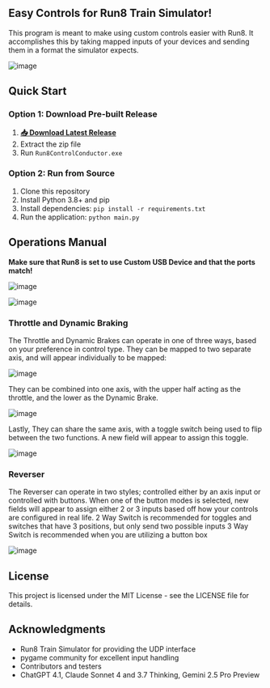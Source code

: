## Easy Controls for Run8 Train Simulator!
This program is meant to make using custom controls easier with Run8. It accomplishes this by taking mapped inputs of your devices and sending them in a format the simulator expects.

![image](https://github.com/user-attachments/assets/b4eab56a-b74f-4c32-bcc9-1d7a4d6a848b)

## Quick Start

### Option 1: Download Pre-built Release
1. **[📥 Download Latest Release](https://github.com/Antarctican0/ctrlconductor/releases/latest)**
2. Extract the zip file
3. Run `Run8ControlConductor.exe`

### Option 2: Run from Source
1. Clone this repository
2. Install Python 3.8+ and pip
3. Install dependencies: `pip install -r requirements.txt`
4. Run the application: `python main.py`

## Operations Manual
**Make sure that Run8 is set to use Custom USB Device and that the ports match!**

![image](https://github.com/user-attachments/assets/1bcd3f34-1a71-43f4-93f7-d7a109214ae2)

![image](https://github.com/user-attachments/assets/053f7f55-bde4-4bfd-82cd-0a353fa5b024)


### Throttle and Dynamic Braking
The Throttle and Dynamic Brakes can operate in one of three ways, based on your preference in control type. 
They can be mapped to two separate axis, and will appear individually to be mapped:

![image](https://github.com/user-attachments/assets/4b90cd6f-182e-4d39-8678-1cef9c636492)

They can be combined into one axis, with the upper half acting as the throttle, and the lower as the Dynamic Brake.

![image](https://github.com/user-attachments/assets/6aada74c-0747-4dd1-8463-b960d5a46e00)

Lastly, They can share the same axis, with a toggle switch being used to flip between the two functions. A new field will appear to assign this toggle.

![image](https://github.com/user-attachments/assets/b888bf47-d21e-4fa5-b13c-1c12cd89a5a0)

### Reverser
The Reverser can operate in two styles; controlled either by an axis input or controlled with buttons. When one of the button modes is selected, new fields will appear to assign either 2 or 3 inputs based off how your controls are configured in real life. 
2 Way Switch is recommended for toggles and switches that have 3 positions, but only send two possible inputs
3 Way Switch is recommended when you are utilizing a button box

![image](https://github.com/user-attachments/assets/7ba0500b-13e5-4004-878d-3853e480d784)

## License
This project is licensed under the MIT License - see the LICENSE file for details.

## Acknowledgments
- Run8 Train Simulator for providing the UDP interface
- pygame community for excellent input handling
- Contributors and testers
- ChatGPT 4.1, Claude Sonnet 4 and 3.7 Thinking, Gemini 2.5 Pro Preview
